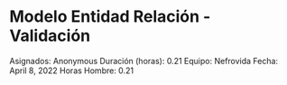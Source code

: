 # Modelo Entidad Relación - Validación

Asignados: Anonymous
Duración (horas): 0.21
Equipo: Nefrovida
Fecha: April 8, 2022
Horas Hombre: 0.21